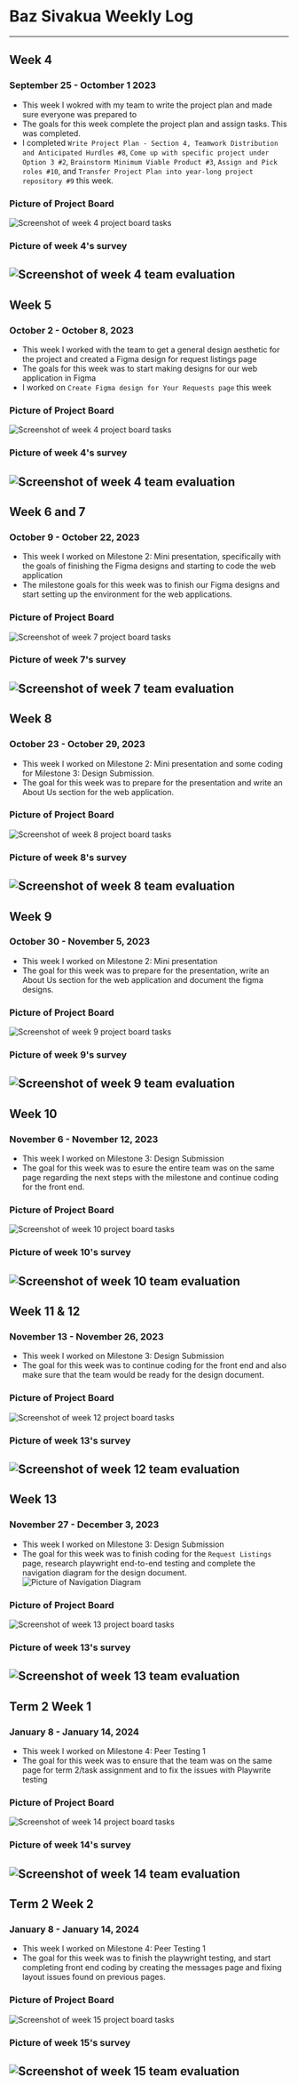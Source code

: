 # Baz Sivakua Weekly Log
---
## Week 4
### September 25 - Octomber 1 2023
- This week I wokred with my team to write the project plan and made sure everyone was prepared to 
- The goals for this week complete the project plan and assign tasks. This was completed.
- I completed `Write Project Plan - Section 4, Teamwork Distribution and Anticipated Hurdles #8`, `Come up with specific project under Option 3 #2`, `Brainstorm Minimum Viable Product #3`, `Assign and Pick roles #10`, and `Transfer Project Plan into year-long project repository #9` this week.

### Picture of Project Board
![Screenshot of week 4 project board tasks](img/baz-sivakua/baz-tasks-week4.png)

### Picture of week 4's survey
![Screenshot of week 4 team evaluation](img/baz-sivakua/baz-survey-week4.png)
---

## Week 5
### October 2 - October 8, 2023
- This week I worked with the team to get a general design aesthetic for the project and created a Figma design for request listings page
- The goals for this week was to start making designs for our web application in Figma
- I worked on `Create Figma design for Your Requests page` this week

### Picture of Project Board
![Screenshot of week 4 project board tasks](img/baz-sivakua/baz-tasks-week5.png)

### Picture of week 4's survey
![Screenshot of week 4 team evaluation](img/baz-sivakua/baz-survey-week5.png)
---

## Week 6 and 7
### October 9 - October 22, 2023
- This week I worked on Milestone 2: Mini presentation, specifically with the goals of finishing the Figma designs and starting to code the web application
- The milestone goals for this week was to finish our Figma designs and start setting up the environment for the web applications.

### Picture of Project Board
![Screenshot of week 7 project board tasks](img/baz-sivakua/baz-tasks-week7.png)

### Picture of week 7's survey
![Screenshot of week 7 team evaluation](img/baz-sivakua/baz-survey-week8.png)
---

## Week 8
### October 23 - October 29, 2023
- This week I worked on Milestone 2: Mini presentation and some coding for Milestone 3: Design Submission.
- The goal for this week was to prepare for the presentation and write an About Us section for the web application. 

### Picture of Project Board
![Screenshot of week 8 project board tasks](img/baz-sivakua/baz-tasks-week8.png)

### Picture of week 8's survey
![Screenshot of week 8 team evaluation](img/baz-sivakua/baz-survey-week8.png)
---

## Week 9
### October 30 - November 5, 2023
- This week I worked on Milestone 2: Mini presentation
- The goal for this week was to prepare for the presentation, write an About Us section for the web application and document the figma designs.

### Picture of Project Board
![Screenshot of week 9 project board tasks](img/baz-sivakua/baz-tasks-week9.png)

### Picture of week 9's survey
![Screenshot of week 9 team evaluation](img/baz-sivakua/baz-survey-week9.png)
---

## Week 10
### November 6 - November 12, 2023
- This week I worked on Milestone 3: Design Submission
- The goal for this week was to esure the entire team was on the same page regarding the next steps with the milestone and continue coding for the front end.

### Picture of Project Board
![Screenshot of week 10 project board tasks](img/baz-sivakua/baz-tasks-week10.png)

### Picture of week 10's survey
![Screenshot of week 10 team evaluation](img/baz-sivakua/baz-survey-week10.png)
---

## Week 11 & 12
### November 13 - November 26, 2023
- This week I worked on Milestone 3: Design Submission
- The goal for this week was to continue coding for the front end and also make sure that the team would be ready for the design document.

### Picture of Project Board
![Screenshot of week 12 project board tasks](img/baz-sivakua/baz-tasks-week12.png)

### Picture of week 13's survey
![Screenshot of week 12 team evaluation](img/baz-sivakua/baz-survey-week12.png)
---

## Week 13
### November 27 - December 3, 2023
- This week I worked on Milestone 3: Design Submission
- The goal for this week was to finish coding for the `Request Listings` page, research playwright end-to-end testing and complete the navigation diagram for the design document.
![Picture of Navigation Diagram](img/baz-sivakua/navdiagram.png)

### Picture of Project Board
![Screenshot of week 13 project board tasks](img/baz-sivakua/baz-tasks-week13.png)

### Picture of week 13's survey
![Screenshot of week 13 team evaluation](img/baz-sivakua/baz-survey-week13.png)
---

## Term 2 Week 1
### January 8 - January 14, 2024
- This week I worked on Milestone 4: Peer Testing 1
- The goal for this week was to ensure that the team was on the same page for term 2/task assignment and to fix the issues with Playwrite testing

### Picture of Project Board
![Screenshot of week 14 project board tasks](img/baz-sivakua/baz-tasks-week14.png)

### Picture of week 14's survey
![Screenshot of week 14 team evaluation](img/baz-sivakua/baz-survey-week14.png)
---

## Term 2 Week 2
### January 8 - January 14, 2024
- This week I worked on Milestone 4: Peer Testing 1
- The goal for this week was to finish the playwright testing, and start completing front end coding by creating the messages page and fixing layout issues found on previous pages. 

### Picture of Project Board
![Screenshot of week 15 project board tasks](img/baz-sivakua/baz-tasks-week15.png)

### Picture of week 15's survey
![Screenshot of week 15 team evaluation](img/baz-sivakua/baz-survey-week15.png)
---

